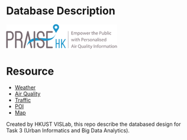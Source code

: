 # Database Description
<img src="https://github.com/HKUST-VISLab/hsbc-wiki/blob/master/imgs/praise_201703_tagline-1024x230.png?raw=true" width="300px">

# Resource

* [Weather](https://github.com/d3/d3/blob/master/API.md)
* [Air Quality](https://github.com/d3/d3/releases)
* [Traffic](https://github.com/d3/d3/wiki/Gallery)
* [POI](https://bl.ocks.org/mbostock)
* [Map](https://github.com/d3/d3/wiki)

Created by HKUST VISLab, this repo describe the databased design for Task 3 (Urban Informatics and Big Data Analytics). 